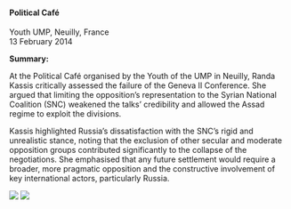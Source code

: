 <h4>Political Café</h4>

Youth UMP, Neuilly, France  
13 February 2014
	
<b>Summary:</b>	

At the Political Café organised by the Youth of the UMP in Neuilly, Randa Kassis critically assessed the failure of the Geneva II Conference. She argued that limiting the opposition’s representation to the Syrian National Coalition (SNC) weakened the talks’ credibility and allowed the Assad regime to exploit the divisions.

Kassis highlighted Russia’s dissatisfaction with the SNC’s rigid and unrealistic stance, noting that the exclusion of other secular and moderate opposition groups contributed significantly to the collapse of the negotiations. She emphasised that any future settlement would require a broader, more pragmatic opposition and the constructive involvement of key international actors, particularly Russia.


![](129.JPG)
![](130.jpg)
<p></p>

